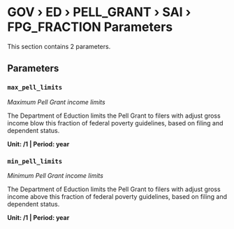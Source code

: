 # GOV › ED › PELL_GRANT › SAI › FPG_FRACTION Parameters

This section contains 2 parameters.

## Parameters

### `max_pell_limits`
*Maximum Pell Grant income limits*

The Department of Eduction limits the Pell Grant to filers with adjust gross income blow this fraction of federal poverty guidelines, based on filing and dependent status.

**Unit: /1 | Period: year**


### `min_pell_limits`
*Minimum Pell Grant income limits*

The Department of Eduction limits the Pell Grant to filers with adjust gross income above this fraction of federal poverty guidelines, based on filing and dependent status.

**Unit: /1 | Period: year**

